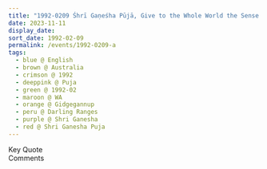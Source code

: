 ```yaml
---
title: "1992-0209 Śhrī Gaṇeśha Pūjā, Give to the Whole World the Sense of Balance of Śhrī Gaṇeśha (You Have to Have a Complete Balance within Yourself and Stand on Your Own Gravity Point), Cottage of Robin and Jo Reid, Lake Josephine, 668 O'Brien Road, Gidgegannup, Darling Ranges (45 kms NE of Perth), WA, Australia"
date: 2023-11-11
display_date: 
sort_date: 1992-02-09
permalink: /events/1992-0209-a
tags:
  - blue @ English
  - brown @ Australia
  - crimson @ 1992
  - deeppink @ Puja
  - green @ 1992-02
  - maroon @ WA
  - orange @ Gidgegannup
  - peru @ Darling Ranges
  - purple @ Shri Ganesha
  - red @ Shri Ganesha Puja
---
```


<wave-list>
  <list-title color="green" width="75">Key Quote</list-title>
  <list-item color="BlanchedAlmond"  width="200"></list-item>
  <list-item color="Lavender"></list-item>
  <list-item color="BlanchedAlmond"></list-item>
</wave-list>

<br>

<wave-list>
  <list-title color="green" width="75">Comments</list-title>
  <list-item color="BlanchedAlmond"  width="200"></list-item>
  <list-item color="Lavender"></list-item>
  <list-item color="BlanchedAlmond"></list-item>
</wave-list>